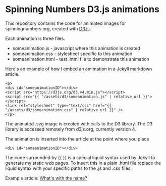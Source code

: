 # Spinning Numbers D3.js animations

This repository contains the code for animated images for spinningnumbers.org, created with [D3.js](http://d3js.org).

Each animation is three files.

* someanimation.js - javascript where this animation is created
* someanimation.css - stylesheet specific to this animation
* someanimation.html - test .html file to demonstrate this animation

Here's an example of how I embed an amimation in a Jekyll markdown article.

```
<p>
<div id="someanimationID"></div>
<script src="https://d3js.org/d3.v4.min.js"></script>
<script src="{{ "/assets/d3/someanimation.js" | relative_url }}"></script>
<link rel="stylesheet" type="text/css" href="{{ "/assets/d3/someanimation.css" | relative_url }}" />
</p>
```

The animated .svg image is created with calls to the D3 library. The D3 library is accessed remotely from d3js.org, currently version 4.

The animation is inserted into the article at the point where you place 
```
<div id="someanimationID"></div>
```

The code surrounded by {{ }} is a special liquid syntax used by Jekyll to generate my static web pages. To insert this in a plain .html file replace the liquid syntax with your specific paths to the .js and .css files.

Example article: [What's with the name?](http://spinningnumbers.org/a/whats-with-the-name.html)